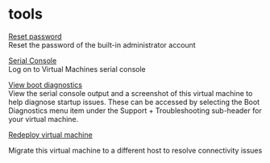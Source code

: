 <properties
	pageTitle="tools for microsoft.compute windows virtual machines"
	description="tools for microsoft.compute windows virtual machines"
	service="microsoft.compute"
	resource="virtualmachines"
	authors="tabrezm,timbasham"
	ms.author="tibasham"
	displayOrder=""
	selfHelpType="tools"
	supportTopicIds=""
	resourceTags="windows"
	productPesIds=""
	cloudEnvironments="public"
	articleId="5690b217-6af3-48b4-bf1c-047f6c2734ff"
/>

# tools

[Reset password](data-blade:Microsoft_Azure_Compute.VirtualMachinePasswordReset.id.$resourceId)<br>
Reset the password of the built-in administrator account<br>

[Serial Console](data-blade:Microsoft_Azure_Compute.SerialConsoleBlade.resourceId.$resourceId)<br>
Log on to Virtual Machines serial console<br>

[View boot diagnostics](data-blade:Microsoft_Azure_Compute.SerialConsoleLogBladeViewModel.resourceId.$resourceId)<br>
View the serial console output and a screenshot of this virtual machine to help diagnose startup issues. These can be accessed by selecting the Boot Diagnostics menu item under the Support + Troubleshooting sub-header for your virtual machine.<br>

[Redeploy virtual machine](data-blade:Microsoft_Azure_Compute.VirtualMachineRedeployViewModel.id.$resourceId)<br>

Migrate this virtual machine to a different host to resolve connectivity issues
